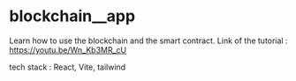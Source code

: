 # blockchain__app

Learn how to use the blockchain and the smart contract. Link of the tutorial :  https://youtu.be/Wn_Kb3MR_cU


tech stack : React, Vite, tailwind


